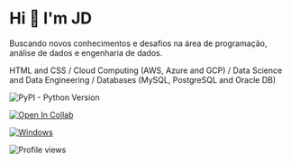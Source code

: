 
</head>

<body>
<h1>Hi 👋 I'm JD</h1>
<p>Buscando novos conhecimentos e desafios na área de programação, análise de dados e engenharia de dados.</p>
<div class="container">


HTML and CSS / Cloud Computing (AWS, Azure and GCP) / Data Science and Data Engineering /
Databases (MySQL, PostgreSQL and Oracle DB)

   <!-- ![image](https://github.com/Git1Hub2/Git1Hub2/assets/30468619/597ae7ae-c56e-4e1c-96a4-4740099553e2) 
   ![image](https://github.com/Git1Hub2/Git1Hub2/assets/30468619/8db16feb-e273-4176-82bf-8e5fa6febe46)
   ![image](https://github.com/Git1Hub2/Git1Hub2/assets/30468619/369c4eb9-2914-4f49-937a-69f36348eb65)
   ![image](https://github.com/Git1Hub2/Git1Hub2/assets/30468619/a6a06505-9ff7-404b-854c-778b7f310cf1)
   ![image](https://github.com/Git1Hub2/Git1Hub2/assets/30468619/1114b01b-702e-446e-9468-371a1f8892a8)
   ![image](https://github.com/Git1Hub2/Git1Hub2/assets/30468619/71baa8b9-4ca2-4e5f-8a62-3271fb1d32fa)
   ![image](https://github.com/Git1Hub2/Git1Hub2/assets/30468619/329ca3da-ddd6-4953-a512-451b2a949e47)
   ![image](https://github.com/Git1Hub2/Git1Hub2/assets/30468619/4336bf6c-7e36-4828-a016-6e91b164bf68)
   ![image](https://github.com/Git1Hub2/Git1Hub2/assets/30468619/86fe8138-6aa7-43a6-9b7b-cb045c8104e5)
   ![image](https://github.com/Git1Hub2/Git1Hub2/assets/30468619/15d601e4-0844-4da7-b567-41ad17565d75)
   ![image](https://github.com/Git1Hub2/Git1Hub2/assets/30468619/04cf894e-afe1-4da3-a649-a3243151cab3) -->

   <img alt="PyPI - Python Version" src="https://img.shields.io/pypi/pyversions/python?logo=python">
   
   [![Open In Collab](https://colab.research.google.com/assets/colab-badge.svg)](https://colab.research.google.com/github/Naereen/badges)

   
   [![Windows](https://svgshare.com/i/ZhY.svg)](https://svgshare.com/i/ZhY.svg)



</div>
<div class="badge">
  <img src="https://komarev.com/ghpvc/?username=Git1Hub2" alt="Profile views">



  
          
</div>
</body>
</html>




          
